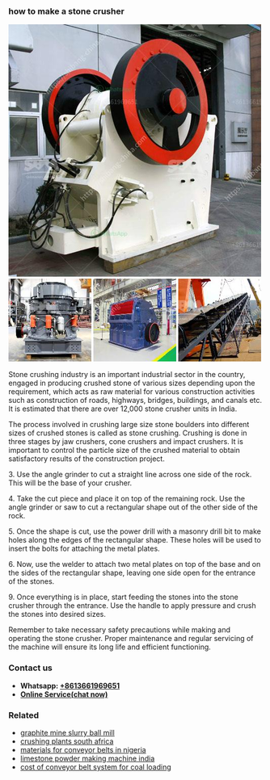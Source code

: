<h3>how to make a stone crusher</h3><img src='1708497671.jpg' alt=''><p>Stone crushing industry is an important industrial sector in the country, engaged in producing crushed stone of various sizes depending upon the requirement, which acts as raw material for various construction activities such as construction of roads, highways, bridges, buildings, and canals etc. It is estimated that there are over 12,000 stone crusher units in India.</p><p>The process involved in crushing large size stone boulders into different sizes of crushed stones is called as stone crushing. Crushing is done in three stages by jaw crushers, cone crushers and impact crushers. It is important to control the particle size of the crushed material to obtain satisfactory results of the construction project.</p><p>3. Use the angle grinder to cut a straight line across one side of the rock. This will be the base of your crusher.</p><p>4. Take the cut piece and place it on top of the remaining rock. Use the angle grinder or saw to cut a rectangular shape out of the other side of the rock.</p><p>5. Once the shape is cut, use the power drill with a masonry drill bit to make holes along the edges of the rectangular shape. These holes will be used to insert the bolts for attaching the metal plates.</p><p>6. Now, use the welder to attach two metal plates on top of the base and on the sides of the rectangular shape, leaving one side open for the entrance of the stones.</p><p>9. Once everything is in place, start feeding the stones into the stone crusher through the entrance. Use the handle to apply pressure and crush the stones into desired sizes.</p><p>Remember to take necessary safety precautions while making and operating the stone crusher. Proper maintenance and regular servicing of the machine will ensure its long life and efficient functioning.</p><h3>Contact us</h3><ul><li><strong>Whatsapp:&nbsp;<a href="https://wa.me/8613661969651">+8613661969651</a></strong></li><li><a href="https://swt.shibang-china.com/?git&amp;zhl&amp;how to make a stone crusher"><strong>Online Service(chat now)</strong></a></li></ul><h3>Related</h3><ul><li><a href='graphite mine slurry ball mill.md'>graphite mine slurry ball mill</a></li><li><a href='crushing plants south africa.md'>crushing plants south africa</a></li><li><a href='materials for conveyor belts in nigeria.md'>materials for conveyor belts in nigeria</a></li><li><a href='limestone powder making machine india.md'>limestone powder making machine india</a></li><li><a href='cost of conveyor belt system for coal loading.md'>cost of conveyor belt system for coal loading</a></li></ul>